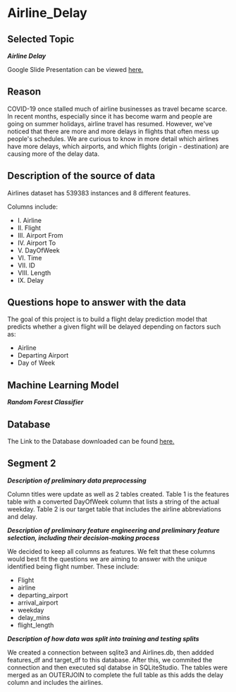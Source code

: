 # Airline_Delay

## Selected Topic

***Airline Delay***

Google Slide Presentation can be viewed [here.](https://docs.google.com/presentation/d/1Gdb_rvwP0_uNhjOWyThWgazxaziDxe8qXib3i6_Qr8g/edit#slide=id.g13c2af1fd4b_2_26144)

## Reason
COVID-19 once stalled much of airline businesses as travel became scarce. In recent months, especially since it has become warm and people are going on summer holidays, airline travel has resumed. However, we've noticed that there are more and more delays in flights that often mess up people's schedules. We are curious to know in more detail which airlines have more delays, which airports, and which flights (origin - destination) are causing more of the delay data.

## Description of the source of data
Airlines dataset has 539383 instances and 8 different features. 

Columns include: 
- I. Airline 
- II. Flight 
- III. Airport From 
- IV. Airport To 
- V. DayOfWeek 
- VI. Time
- VII. ID
- VIII. Length 
- IX. Delay

## Questions hope to answer with the data
The goal of this project is to build a flight delay prediction model that predicts whether a given flight will be delayed depending on factors such as: 

- Airline
- Departing Airport
- Day of Week 

## Machine Learning Model 

***Random Forest Classifier***

## Database

The Link to the Database downloaded can be found [here.](https://www.kaggle.com/datasets/jimschacko/airlines-dataset-to-predict-a-delay?datasetId=2285093&group=owned)

## Segment 2

***Description of preliminary data preprocessing***

Column titles were update as well as 2 tables created. Table 1 is the features table with a converted DayOfWeek column that lists a string of the actual weekday. Table 2 is our target table that includes the airline abbreviations and delay. 

***Description of preliminary feature engineering and preliminary feature selection, including their decision-making process***

We decided to keep all columns as features. We felt that these columns would best fit the questions we are aiming to answer with the unique identified being flight number. These include: 
- Flight
- airline
- departing_airport
- arrival_airport
- weekday
- delay_mins
- flight_length

***Description of how data was split into training and testing splits***

 We created a connection between sqlite3 and Airlines.db, then addded features_df and target_df to this database. After this, we commited the connection and then executed sql databse in SQLiteStudio. The tables were merged as an OUTERJOIN to complete the full table as this adds the delay column and includes the airlines. 

